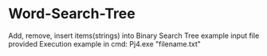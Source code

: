 # Word-Search-Tree
Add, remove, insert items(strings) into Binary Search Tree 
example input file provided
Execution example in cmd:
Pj4.exe "filename.txt"
